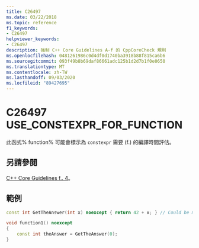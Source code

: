 ```yaml
---
title: C26497
ms.date: 03/22/2018
ms.topic: reference
f1_keywords:
- C26497
helpviewer_keywords:
- C26497
description: 強制 C++ Core Guidelines A-f 的 CppCoreCheck 規則
ms.openlocfilehash: 0481261986c0d4df0d1740ba3918b88f815ca6b6
ms.sourcegitcommit: 093f49b8b69daf86661adc125b1d2d7b1f0e0650
ms.translationtype: MT
ms.contentlocale: zh-TW
ms.lasthandoff: 09/03/2020
ms.locfileid: "89427695"
---
```

# <a name="c26497-use_constexpr_for_function"></a>C26497 USE_CONSTEXPR_FOR_FUNCTION

此函式% function% 可能會標示為 `constexpr` 需要 (f.) 的編譯時間評估。  

## <a name="see-also"></a>另請參閱
[C++ Core Guidelines f.. 4](https://github.com/isocpp/CppCoreGuidelines/blob/master/CppCoreGuidelines.md#Rf-constexpr)。

## <a name="example"></a>範例
```cpp
const int GetTheAnswer(int x) noexcept { return 42 + x; } // Could be marked constexpr

void function1() noexcept
{
    const int theAnswer = GetTheAnswer(0);
}
```
